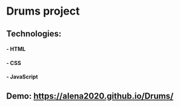 # Drums  project

## Technologies:
#### - HTML
#### - CSS 
#### - JavaScript

## Demo: https://alena2020.github.io/Drums/
